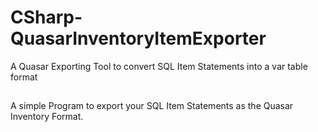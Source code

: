 # CSharp-QuasarInventoryItemExporter
A Quasar Exporting Tool to convert SQL Item Statements into a var table format

##
A simple Program to export your SQL Item Statements as the Quasar Inventory Format.
